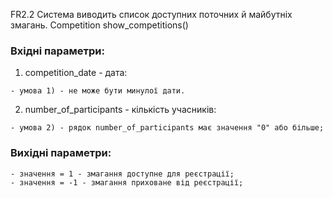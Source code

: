 FR2.2	Система виводить список доступних поточних й майбутніх змагань.	Competition show_competitions()

### Вхідні параметри:

  1. competition_date - дата:

    - умова 1) - не може бути минулої дати.

  2. number_of_participants - кількість учасників:

    - умова 2) - рядок number_of_participants має значення "0" або більше;

### Вихідні параметри:

    - значення = 1 - змагання доступне для реєстрації;
    - значення = -1 - змагання приховане від реєстрації;
